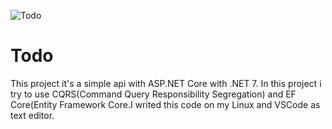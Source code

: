 ![Todo](https://github.com/github/docs/actions/workflows/ci.yml/badge.svg)

# Todo

This project it's a simple api with ASP.NET Core with .NET 7.
In this project i try to use CQRS(Command Query Responsibility Segregation) and
EF Core(Entity Framework Core.I writed this code on my Linux and VSCode as text editor.
